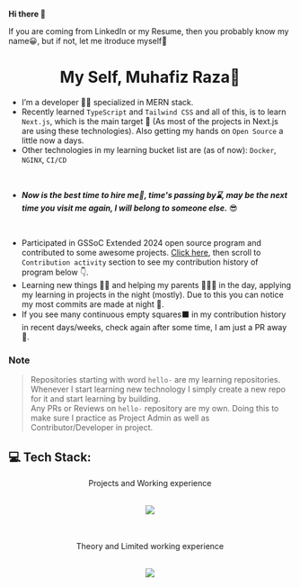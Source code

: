 **Hi there 👋**

If you are coming from LinkedIn or my Resume, then you probably know my name😀, but if not, let me itroduce myself🙂

<h1 align="center">My Self, Muhafiz Raza🤝</h1>

- I’m a developer 👨‍💻 specialized in MERN stack.
- Recently learned `TypeScript` and `Tailwind CSS` and all of this, is to learn `Next.js`, which is the main target 🎯 (As most of the projects in Next.js are using these technologies). Also getting my hands on `Open Source` a little now a days.
- Other technologies in my learning bucket list are (as of now): `Docker`, `NGINX`, `CI/CD`

<br/>

-  ***Now is the best time to hire me💯, time's passing by⌛, may be the next time you visit me again, I will belong to someone else.*** 😎

<br/>

-  Participated in GSSoC Extended 2024 open source program and contributed to some awesome projects. [Click here](https://github.com/muhafiz5814?tab=overview&from=2024-10-01&to=2024-10-31#:~:text=Contribution%20activity), then scroll to `Contribution activity` section to see my contribution history of program below 👇.
-  Learning new things 👨‍💻 and helping my parents 👨‍👩‍👦 in the day, applying my learning in projects in the night (mostly). Due to this you can notice my most commits are made at night 🌃.
-  If you see many continuous empty squares⬛ in my contribution history in recent days/weeks, check again after some time, I am just a PR away 🙂.

### Note
>  Repositories starting with word `hello-` are my learning repositories. Whenever I start learning new technology I simply create a new repo for it and start learning by building.  
>  Any PRs or Reviews on `hello-` repository are my own. Doing this to make sure I practice as Project Admin as well as Contributor/Developer in project.

## 💻 Tech Stack:

<p align="center">Projects and Working experience</p>
<br>
<div align="center">

<a href="#" target="_blank">
<img src="https://skillicons.dev/icons?i=html,css,tailwind,javascript,react,redux,nodejs,express,mongodb,git,github,postman,java,vercel&perline=10" />
</a>

</div>
<br>
<br>

<p align="center">Theory and Limited working experience</p>
<br>
<div align="center">

<a href="#" target="_blank">
<img src="https://skillicons.dev/icons?i=docker,ts,gcp&perline=10" />
</a>

</div>
<br>



